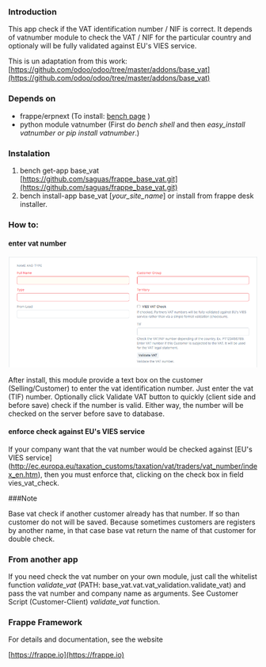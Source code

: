 ### Introduction

This app check if the VAT identification number / NIF is correct. It depends of vatnumber module to check the VAT / NIF for the particular country and optionaly will be fully validated against EU's VIES service.

This is un adaptation from this work: [https://github.com/odoo/odoo/tree/master/addons/base_vat](https://github.com/odoo/odoo/tree/master/addons/base_vat)

### Depends on
- frappe/erpnext (To install: [bench page](https://github.com/frappe/bench) )
- python module vatnumber (First do <i>bench shell</i> and then <i>easy_install vatnumber or pip install vatnumber</i>.)

### Instalation

1. bench get-app base_vat [https://github.com/saguas/frappe_base_vat.git](https://github.com/saguas/frappe_base_vat.git)
2. bench install-app base_vat [_your_site_name_] or install from frappe desk installer.

### How to:

#### enter vat number

![Selling-->Customer-->Make a new Cusmtomer](base_vat/public/images/vat.png)

After install, this module provide a text box on the customer (Selling/Customer) to enter the vat identification number.
Just enter the vat (TIF) number. Optionally click Validate VAT button to quickly (client side and before save) check if the number is valid.
Either way, the number will be checked on the server before save to database. 

#### enforce check against EU's VIES service
If your company want that the vat number would be checked against [EU's VIES service] (http://ec.europa.eu/taxation_customs/taxation/vat/traders/vat_number/index_en.htm), then you must enforce that, clicking on the check box in field vies_vat_check.

###Note

Base vat check if another customer already has that number. If so than customer do not will be saved.
Because sometimes customers are registers by another name, in that case base vat return the name of that customer for double check.

### From another app

If you need check the vat number on your own module, just call the whitelist function <i>validate_vat</i> (PATH: base_vat.vat.vat_validation.validate_vat) and pass the vat number and company name as arguments. See Customer Script (Customer-Client) <i>validate_vat</i> function.

### Frappe Framework

For details and documentation, see the website

[https://frappe.io](https://frappe.io)
